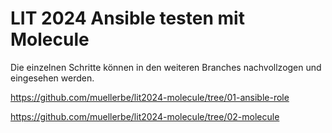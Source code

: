 # LIT 2024 Ansible testen mit Molecule

Die einzelnen Schritte können in den weiteren Branches nachvollzogen und
eingesehen werden.

https://github.com/muellerbe/lit2024-molecule/tree/01-ansible-role

https://github.com/muellerbe/lit2024-molecule/tree/02-molecule
